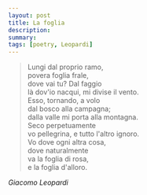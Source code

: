 ```yaml
---
layout: post
title: La foglia
description:
summary:
tags: [poetry, Leopardi]
---
```


>Lungi dal proprio ramo,<br>
povera foglia frale,<br>
dove vai tu? Dal faggio<br>
là dov'io nacqui, mi divise il vento.<br>
Esso, tornando, a volo<br>
dal bosco alla campagna;<br>
dalla valle mi porta alla montagna.<br>
Seco perpetuamente<br>
vo pellegrina, e tutto l'altro ignoro.<br>
Vo dove ogni altra cosa,<br>
dove naturalmente<br>
va la foglia di rosa,<br>
e la foglia d'alloro.<br>

<cite>Giacomo Leopardi</cite>
